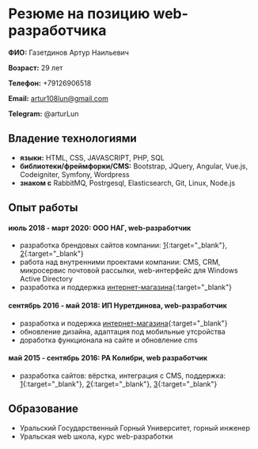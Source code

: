 # Резюме на позицию web-разработчика

**ФИО:** Газетдинов Артур Наильевич

**Возраст:** 29 лет

**Телефон:** +79126906518

**Email:** artur108lun@gmail.com

**Telegram:** @arturLun

## Владение технологиями
- **языки:** HTML, CSS, JAVASCRIPT, PHP, SQL
- **библиотеки/фреймфорки/CMS:** Bootstrap, JQuery, Angular, Vue.js, Codeigniter, Symfony, Wordpress
- **знаком с** RabbitMQ, Postrgesql, Elasticsearch, Git, Linux, Node.js


## Опыт работы

#### июль 2018 - март 2020: ООО НАГ, web-разработчик
- разработка брендовых сайтов компании: [1](https://nag.company){:target="_blank"}, [2](https://snr.systems){:target="_blank"}
- работа над внутренними проектами компании: CMS, CRM, микросервис почтовой рассылки, web-интерфейс для Windows Active Directory
- разработка и поддержка [интернет-магазина](https://shop.nag.ru){:target="_blank"}

#### сентябрь 2016 - май 2018: ИП Нуретдинова, web-разработчик
- разработка и подержка [интернет-магазина](https://belleyou.ru){:target="_blank"}
- обновление дизайна, адаптация под мобильные утсройства
- доработка функционала на сайте и обновление cms

#### май 2015 - сентябрь 2016: РА Колибри, web разработчик
- разработка сайтов: вёрстка, интеграция с CMS, поддержка: [1](http://fin-servis.ru/){:target="_blank"}, [2](http://vesti-ural.ru/){:target="_blank"}, [3](https://st-nashestvie.ru/){:target="_blank"}


## Образование
- Уральский Государственный Горный Университет, горный инженер
- Уральская web школа, курс web-разработки

